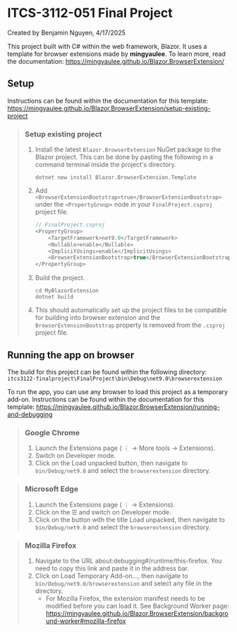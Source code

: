 # ITCS-3112-051 Final Project

Created by Benjamin Nguyen, 4/17/2025

This project built with C# within the web framework, Blazor. It uses a template for browser extensions made by **mingyaulee**. To learn more, read the documentation: https://mingyaulee.github.io/Blazor.BrowserExtension/

## Setup

Instructions can be found within the documentation for this template: https://mingyaulee.github.io/Blazor.BrowserExtension/setup-existing-project

> ### Setup existing project
> 1. Install the latest `Blazor.BrowserExtension` NuGet package to the Blazor project. This can be done by pasting the following in a command terminal inside the project's directory.
>    ```
>    dotnet new install Blazor.BrowserExtension.Template
>    ```
> 2. Add `<BrowserExtensionBootstrap>true</BrowserExtensionBootstrap>` under the `<PropertyGroup>` node in your `FinalProject.csproj` project file.
>    ``` csharp
>    // FinalProject.csproj
>    <PropertyGroup>
>        <TargetFramework>net9.0</TargetFramework>
>        <Nullable>enable</Nullable>
>        <ImplicitUsings>enable</ImplicitUsings>
>        <BrowserExtensionBootstrap>true</BrowserExtensionBootstrap> // code to add
>    </PropertyGroup>
>    ```
> 3. Build the project.
>    ```
>    cd MyBlazorExtension
>    dotnet build
>    ```
> 4. This should automatically set up the project files to be compatible for building into browser extension and the `BrowserExtensionBootstrap` property is removed from the `.csproj` project file.


## Running the app on browser

The build for this project can be found within the following directory:
```itcs3122-finalproject\FinalProject\bin\Debug\net9.0\browserextension```

To run the app, you can use any browser to load this project as a temporary add-on. Instructions can be found within the documentation for this template: https://mingyaulee.github.io/Blazor.BrowserExtension/running-and-debugging

> ### Google Chrome
> 1. Launch the Extensions page ( ⋮ → More tools → Extensions).
> 2. Switch on Developer mode.
> 3. Click on the Load unpacked button, then navigate to `bin/Debug/net9.0` and select the `browserextension` directory.

> ### Microsoft Edge
> 1. Launch the Extensions page ( ⋮ → Extensions).
> 2. Click on the ☰ and switch on Developer mode.
> 3. Click on the button with the title Load unpacked, then navigate to `bin/Debug/net9.0` and select the `browserextension` directory.

> ### Mozilla Firefox
> 1. Navigate to the URL about:debugging#/runtime/this-firefox. You need to copy this link and paste it in the address bar.
> 2. Click on Load Temporary Add-on..., then navigate to `bin/Debug/net9.0/browserextension` and select any file in the directory. 
>    - For Mozilla Firefox, the extension manifest needs to be modified before you can load it. See Background Worker page: https://mingyaulee.github.io/Blazor.BrowserExtension/background-worker#mozilla-firefox
